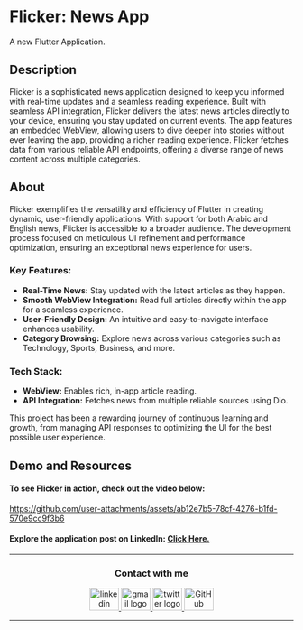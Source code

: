 # Flicker: News App
A new Flutter Application.


## Description
Flicker is a sophisticated news application designed to keep you informed with real-time updates and a seamless reading experience. Built with seamless API integration, Flicker delivers the latest news articles directly to your device, ensuring you stay updated on current events. The app features an embedded WebView, allowing users to dive deeper into stories without ever leaving the app, providing a richer reading experience. Flicker fetches data from various reliable API endpoints, offering a diverse range of news content across multiple categories.


## About
Flicker exemplifies the versatility and efficiency of Flutter in creating dynamic, user-friendly applications. With support for both Arabic and English news, Flicker is accessible to a broader audience. The development process focused on meticulous UI refinement and performance optimization, ensuring an exceptional news experience for users.


### Key Features:
- **Real-Time News:** Stay updated with the latest articles as they happen.
- **Smooth WebView Integration:** Read full articles directly within the app for a seamless experience.
- **User-Friendly Design:** An intuitive and easy-to-navigate interface enhances usability.
- **Category Browsing:** Explore news across various categories such as Technology, Sports, Business, and more.


### Tech Stack:
- **WebView:** Enables rich, in-app article reading.
- **API Integration:** Fetches news from multiple reliable sources using Dio.

This project has been a rewarding journey of continuous learning and growth, from managing API responses to optimizing the UI for the best possible user experience.


## Demo and Resources
#### To see Flicker in action, check out the video below:
https://github.com/user-attachments/assets/ab12e7b5-78cf-4276-b1fd-570e9cc9f3b6


#### Explore the application post on LinkedIn: <a target="_blank" href="https://www.linkedin.com/posts/theahmedhany_dart-flutter-flicker-activity-7230520459434311680--DWJ?utm_source=share&utm_medium=member_desktop"> Click Here. </a>

-----

<h3 align="center">
    Contact with me
</h3>

<div align="center">
  <a href="https://www.linkedin.com/in/theahmedhany/" target="_blank">
    <img src="https://skillicons.dev/icons?i=linkedin&theme=dark" width="52" height="40" alt="linkedin logo"/>
  </a>
  <a href="mailto:a7medhanyshokry@gmail.com" target="_blank">
    <img src="https://skillicons.dev/icons?i=gmail&theme=light" width="52" height="40" alt="gmail logo"/> 
  </a>
  <a href="https://x.com/theahmedhany" target="_blank">
    <img src="https://skillicons.dev/icons?i=twitter&theme=dark" width="52" height="40" alt="twitter logo"/>
  </a>
  <a href="https://github.com/theahmedhany" target="_blank">
    <img src="https://skillicons.dev/icons?i=github&theme=dark" width="52" height="40" alt="GitHub logo"/>
  </a>
</div>

-----
